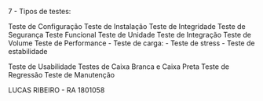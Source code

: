 7 - Tipos de testes:


Teste de Configuração
 Teste de Instalação
Teste de Integridade
Teste de Segurança
Teste Funcional
Teste de Unidade
Teste de Integração
Teste de Volume
Teste de Performance
	- Teste de carga:
	- Teste de stress
	- Teste de estabilidade

Teste de Usabilidade
Testes de Caixa Branca e Caixa Preta
Teste de Regressão
Teste de Manutenção




LUCAS RIBEIRO - RA 1801058
